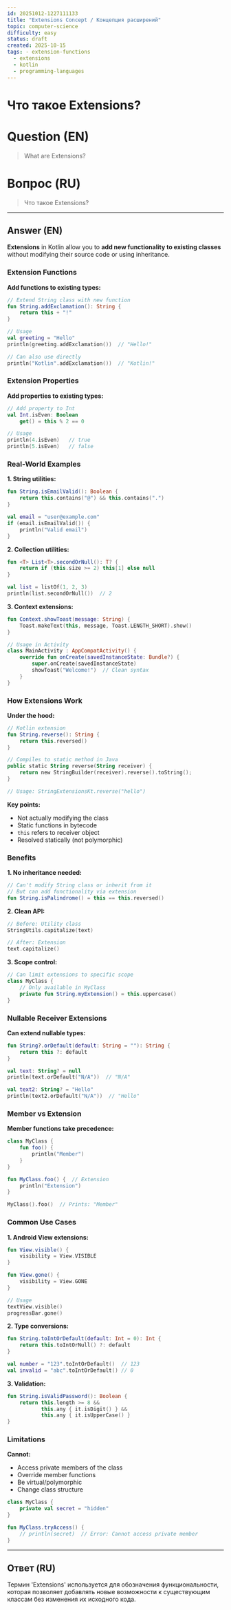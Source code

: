 ```yaml
---
id: 20251012-1227111133
title: "Extensions Concept / Концепция расширений"
topic: computer-science
difficulty: easy
status: draft
created: 2025-10-15
tags: - extension-functions
  - extensions
  - kotlin
  - programming-languages
---
```

# Что такое Extensions?

# Question (EN)
> What are Extensions?

# Вопрос (RU)
> Что такое Extensions?

---

## Answer (EN)

**Extensions** in Kotlin allow you to **add new functionality to existing classes** without modifying their source code or using inheritance.

### Extension Functions

**Add functions to existing types:**

```kotlin
// Extend String class with new function
fun String.addExclamation(): String {
    return this + "!"
}

// Usage
val greeting = "Hello"
println(greeting.addExclamation())  // "Hello!"

// Can also use directly
println("Kotlin".addExclamation())  // "Kotlin!"
```

### Extension Properties

**Add properties to existing types:**

```kotlin
// Add property to Int
val Int.isEven: Boolean
    get() = this % 2 == 0

// Usage
println(4.isEven)   // true
println(5.isEven)   // false
```

### Real-World Examples

**1. String utilities:**
```kotlin
fun String.isEmailValid(): Boolean {
    return this.contains("@") && this.contains(".")
}

val email = "user@example.com"
if (email.isEmailValid()) {
    println("Valid email")
}
```

**2. Collection utilities:**
```kotlin
fun <T> List<T>.secondOrNull(): T? {
    return if (this.size >= 2) this[1] else null
}

val list = listOf(1, 2, 3)
println(list.secondOrNull())  // 2
```

**3. Context extensions:**
```kotlin
fun Context.showToast(message: String) {
    Toast.makeText(this, message, Toast.LENGTH_SHORT).show()
}

// Usage in Activity
class MainActivity : AppCompatActivity() {
    override fun onCreate(savedInstanceState: Bundle?) {
        super.onCreate(savedInstanceState)
        showToast("Welcome!")  // Clean syntax
    }
}
```

### How Extensions Work

**Under the hood:**
```kotlin
// Kotlin extension
fun String.reverse(): String {
    return this.reversed()
}

// Compiles to static method in Java
public static String reverse(String receiver) {
    return new StringBuilder(receiver).reverse().toString();
}

// Usage: StringExtensionsKt.reverse("hello")
```

**Key points:**
- Not actually modifying the class
- Static functions in bytecode
- `this` refers to receiver object
- Resolved statically (not polymorphic)

### Benefits

**1. No inheritance needed:**
```kotlin
// Can't modify String class or inherit from it
// But can add functionality via extension
fun String.isPalindrome() = this == this.reversed()
```

**2. Clean API:**
```kotlin
// Before: Utility class
StringUtils.capitalize(text)

// After: Extension
text.capitalize()
```

**3. Scope control:**
```kotlin
// Can limit extensions to specific scope
class MyClass {
    // Only available in MyClass
    private fun String.myExtension() = this.uppercase()
}
```

### Nullable Receiver Extensions

**Can extend nullable types:**

```kotlin
fun String?.orDefault(default: String = ""): String {
    return this ?: default
}

val text: String? = null
println(text.orDefault("N/A"))  // "N/A"

val text2: String? = "Hello"
println(text2.orDefault("N/A"))  // "Hello"
```

### Member vs Extension

**Member functions take precedence:**

```kotlin
class MyClass {
    fun foo() {
        println("Member")
    }
}

fun MyClass.foo() {  // Extension
    println("Extension")
}

MyClass().foo()  // Prints: "Member"
```

### Common Use Cases

**1. Android View extensions:**
```kotlin
fun View.visible() {
    visibility = View.VISIBLE
}

fun View.gone() {
    visibility = View.GONE
}

// Usage
textView.visible()
progressBar.gone()
```

**2. Type conversions:**
```kotlin
fun String.toIntOrDefault(default: Int = 0): Int {
    return this.toIntOrNull() ?: default
}

val number = "123".toIntOrDefault()  // 123
val invalid = "abc".toIntOrDefault() // 0
```

**3. Validation:**
```kotlin
fun String.isValidPassword(): Boolean {
    return this.length >= 8 &&
           this.any { it.isDigit() } &&
           this.any { it.isUpperCase() }
}
```

### Limitations

**Cannot:**
- Access private members of the class
- Override member functions
- Be virtual/polymorphic
- Change class structure

```kotlin
class MyClass {
    private val secret = "hidden"
}

fun MyClass.tryAccess() {
    // println(secret)  // Error: Cannot access private member
}
```

---

## Ответ (RU)

Термин 'Extensions' используется для обозначения функциональности, которая позволяет добавлять новые возможности к существующим классам без изменения их исходного кода.

